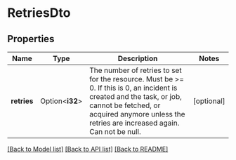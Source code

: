 # RetriesDto

## Properties

Name | Type | Description | Notes
------------ | ------------- | ------------- | -------------
**retries** | Option<**i32**> | The number of retries to set for the resource.  Must be >= 0. If this is 0, an incident is created and the task, or job, cannot be fetched, or acquired anymore unless the retries are increased again. Can not be null. | [optional]

[[Back to Model list]](../README.md#documentation-for-models) [[Back to API list]](../README.md#documentation-for-api-endpoints) [[Back to README]](../README.md)


